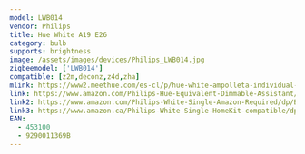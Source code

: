 ```yaml
---
model: LWB014
vendor: Philips
title: Hue White A19 E26 
category: bulb
supports: brightness
image: /assets/images/devices/Philips_LWB014.jpg
zigbeemodel: ['LWB014']
compatible: [z2m,deconz,z4d,zha]
mlink: https://www2.meethue.com/es-cl/p/hue-white-ampolleta-individual-e27/8718696449578
link: https://www.amazon.com/Philips-Hue-Equivalent-Dimmable-Assistant/dp/B073SSNNNH
link2: https://www.amazon.com/Philips-White-Single-Amazon-Required/dp/B016AEHUQ6
link3: https://www.amazon.ca/Philips-White-Single-HomeKit-compatible/dp/B01B9APZ6S
EAN: 
  - 453100
  - 9290011369B
---
```

